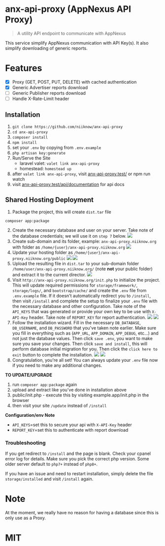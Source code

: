 # anx-api-proxy (AppNexus API Proxy)
> A utility API endpoint to communicate with AppNexus

This service simplify AppNexus communication with API Key(s).  It also simplify downloading of generic reports.

# Features
- [x] Proxy (GET, POST, PUT, DELETE) with cached authentication
- [x] Generic Advertiser reports download
- [ ] Generic Publisher reports download
- [ ] Handle X-Rate-Limit header

## Installation
1. `git clone https://github.com/niiknow/anx-api-proxy`
2. `cd anx-api-proxy`
3. `composer install`
4. `npm install`
5. set your `.env` by copying from `.env.example`
6. `php artisan key:generate`
7. Run/Serve the Site
    - laravel valet: `valet link anx-api-proxy`
    - homestead: `homestead up`
8. after `valet link anx-api-proxy`, visit [anx-api-proxy.test/](http://anx-api-proxy.test) or npm run watch
9. visit [anx-api-proxy.test/api/documentation](http://anx-api-proxy.test/api/documentation) for api docs

## Shared Hosting Deployment
1. Package the project, this will create `dist.tar` file
```
composer app:package
```
2. Create the necessary database and user on your server.  Take note of the database credentials; we will use it on `step 7` below.
![](https://raw.githubusercontent.com/niiknow/anx-api-proxy/master/storage/docs/step2.png?raw=true)
3. Create sub-domain and its folder, example: `anx-api-proxy.niiknow.org` with folder as `/home/{user}/anx-api-proxy.niiknow.org`
![](https://raw.githubusercontent.com/niiknow/anx-api-proxy/master/storage/docs/step3.png?raw=true)
4. Update your hosting folder as `/home/{user}/anx-api-proxy.niiknow.org/public`
![](https://raw.githubusercontent.com/niiknow/anx-api-proxy/master/storage/docs/step4-1.png?raw=true)
![](https://raw.githubusercontent.com/niiknow/anx-api-proxy/master/storage/docs/step4-2.png?raw=true)
5. Upload the resulting file in `dist.tar` to your sub-domain folder `/home/user/anx-api-proxy.niiknow.org/` (note **not** your public folder) and extract it to the current director.
![](https://raw.githubusercontent.com/niiknow/anx-api-proxy/master/storage/docs/step5.png?raw=true)
6. Visit `http://anx-api-proxy.niiknow.org/init.php` to initialize the project.  This will update required permissions for `storage/framework/`, `storage/logs/`, and `bootstrap/cache/` and create the `.env` file from `.env.example` file.  If it doesn't automatically redirect you to `/install`, then visit `/install` and complete the setup to finalize your `.env` file with the necessary database and other configuration.  Take note of the `API_KEYS` that was generated or provide your own key to be use with `X-API-Key` header.  Take note of `REPORT_KEY` for report authentication.
![](https://raw.githubusercontent.com/niiknow/anx-api-proxy/master/storage/docs/step6-1.png?raw=true)
![](https://raw.githubusercontent.com/niiknow/anx-api-proxy/master/storage/docs/step6-2.png?raw=true)
7. Follow the installation wizard.  Fill in the necessary `DB_DATABASE`, `DB_USERNAME`, and `DB_PASSWORD` that you've taken note earlier.  Make sure you fill in everything such as (`APP_URL`, `APP_DOMAIN`, `APP_DEBUG`, etc...) and not just the database values.  Then click `save .env`, you want to make sure you save your changes.  Then click `save and install`, this will perform database initial migration for you.  Then click the `click here to exit` button to complete the installation.
![](https://raw.githubusercontent.com/niiknow/anx-api-proxy/master/storage/docs/step7-1.png?raw=true)
![](https://raw.githubusercontent.com/niiknow/anx-api-proxy/master/storage/docs/step7-2.png?raw=true)
8. Congratulation, you're all set!  You can always update your `.env` file now if you need to make any additional changes.

**TO UPDATE/UPGRADE**
1. run `composer app:package` again
2. upload and extract like you've done in installation above
3. public/init.php - execute this by visiting example.app/init.php in the browser
4. then visit your site `/update` instead of `/install`

**Configuration/env Note**
- `API_KEYS`=set this to secure your api with `X-API-Key` header
- `REPORT_KEY`=set this to authenticate with report download

### Troubleshooting
If you get redirect to `/install` and the page is blank.  Check your cpanel error log for details.  Make sure you pick the correct php version.  Some older server default to `php7+` instead of `php8+`.

If you have an issue and need to restart installation, simply delete the file `storage/installed` and visit `/install` again.

# Note
At the moment, we really have no reason for having a database since this is only use as a Proxy.

# MIT
